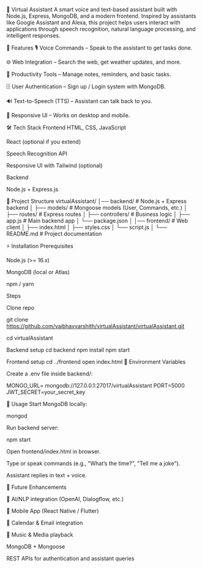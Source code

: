🤖 Virtual Assistant A smart voice and text-based assistant built with Node.js, Express, MongoDB, and a modern frontend. Inspired by assistants like Google Assistant and Alexa, this project helps users interact with applications through speech recognition, natural language processing, and intelligent responses.

🚀 Features 🎙 Voice Commands – Speak to the assistant to get tasks done.

🌐 Web Integration – Search the web, get weather updates, and more.

📅 Productivity Tools – Manage notes, reminders, and basic tasks.

🗄 User Authentication – Sign up / Login system with MongoDB.

🔊 Text-to-Speech (TTS) – Assistant can talk back to you.

📱 Responsive UI – Works on desktop and mobile.

🛠 Tech Stack Frontend HTML, CSS, JavaScript

React (optional if you extend)

Speech Recognition API

Responsive UI with Tailwind (optional)

Backend

Node.js + Express.js

📂 Project Structure virtualAssistant/ │── backend/ # Node.js + Express backend │ ├── models/ # Mongoose models (User, Commands, etc.) │ ├── routes/ # Express routes │ ├── controllers/ # Business logic │ ├── app.js # Main backend app │ └── package.json │ │── frontend/ # Web client │ ├── index.html │ ├── styles.css │ └── script.js │ └── README.md # Project documentation

⚡ Installation Prerequisites

Node.js (>= 16.x)

MongoDB (local or Atlas)

npm / yarn

Steps

Clone repo

git clone https://github.com/vaibhavvarshith/virtualAssistant/virtualAssistant.git

cd virtualAssistant

Backend setup
cd backend npm install npm start

Frontend setup
cd ../frontend open index.html
🔑 Environment Variables

Create a .env file inside backend/:

MONGO_URL= mongodb://127.0.0.1:27017/virtualAssistant PORT=5000 JWT_SECRET=your_secret_key

🎯 Usage Start MongoDB locally:

mongod

Run backend server:

npm start

Open frontend/index.html in browser.

Type or speak commands (e.g., "What’s the time?", "Tell me a joke").

Assistant replies in text + voice.

📌 Future Enhancements

🤖 AI/NLP integration (OpenAI, Dialogflow, etc.)

📱 Mobile App (React Native / Flutter)

📧 Calendar & Email integration

🎵 Music & Media playback

MongoDB + Mongoose

REST APIs for authentication and assistant queries
